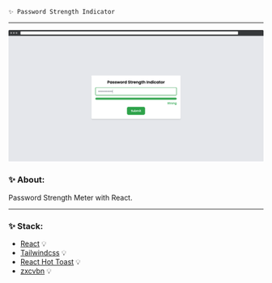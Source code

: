     ✨ Password Strength Indicator

---
![Password Strength Indicator](./public/preview.png) 

### ✨ About:

Password Strength Meter with React.

---

### ✨ Stack:

- [React](https://ru.reactjs.org/) 💡
- [Tailwindcss](https://tailwindcss.com/) 💡
- [React Hot Toast](https://react-hot-toast.com/) 💡
- [zxcvbn](https://www.npmjs.com/package/zxcvbn) 💡
